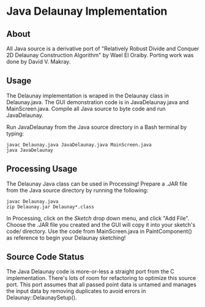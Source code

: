 # Java Delaunay Implementation

## About
All Java source is a derivative port of "Relatively Robust Divide and Conquer 2D Delaunay Construction Algorithm" by Wael El Oraiby. Porting work was done by David V. Makray.

## Usage
The Delaunay implementation is wraped in the Delaunay class in Delaunay.java. The GUI demonstration code is in JavaDelaunay.java and MainScreen.java. Compile all Java source to byte code and run JavaDelaunay.

Run JavaDelaunay from the Java source directory in a Bash terminal by typing:
```
javac Delaunay.java JavaDelaunay.java MainScreen.java
java JavaDelaunay
```

## Processing Usage
The Delaunay Java class can be used in Processing! Prepare a .JAR file from the Java source directory by running the following:
```
javac Delaunay.java
zip Delaunay.jar Delaunay*.class
```

In Processing, click on the _Sketch_ drop down menu, and click "Add File". Choose the .JAR file you created and the GUI will copy it into your sketch's code/ directory. Use the code from MainScreen.java in PaintComponent() as reference to begin your Delaunay sketching!


## Source Code Status
The Java Delaunay code is more-or-less a straight port from the C implementation. There's lots of room for refactoring to optimize this source port. This port assumes that all passed point data is untamed and manages the input data by removing duplicates to avoid errors in Delaunay::DelaunaySetup().
